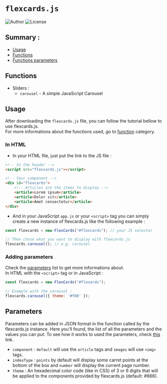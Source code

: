 # `flexcards.js`
![Author](https://badgen.net/badge/Author/TheRedMine/green)
![License](https://badgen.net/badge/License/TheUnlicense/blue?icon=github)

## Summary :
- [Usage](#usage)
- [Functions](#functions)
- [Functions parameters](#parameters)

## Functions
- Sliders :
    - `carousel` - A simple JavaScript Carousel

## Usage
After downloading the `flexcards.js` file, you can follow the tutorial bellow to use flexcards.js.
<br /> For more informations about the functions used, go to [function](#functions) category.

### In HTML
- In your HTML file, just put the link to the JS file :
```html
<!-- In the header -->
<script src="flexcards.js"></script>

<!-- Your component -->
<div id="flexcards">
    <!-- Articles are the items to display -->
    <article>Lorem ipsum</article>
    <article>Dolor sit</article>
    <article>Amet consectetur</article>
</div>
```
- And in your JavaScript `app.js` or your `<script>` tag you can simply create a new instance of
flexcards.js like the following example :
```js
const flexcards = new FlexCards("#flexcards"); // your JS selector

// Then chose what you want to display with flexcards.js
flexcards.carousel(); // e.g. carousel
```

### Adding parameters
Check the [parameters](#parameters) list to get more informations about.\
In HTML with the `<script>` tag or in JavaScript :
```js
const flexcards = new FlexCards("#flexards");

// Example with the carousel :
flexcards.carousel({ theme: '#f00' });
```

## Parameters
Parameters can be added in JSON format in the function called by the flexcards.js instance. Here
you'll found, the list of all the parameters and the values you can put. To see how it works to
used the parameters, check [this](#adding-parameters) link.
- `component` : `default` will use the `article` tags and `images` will use `<img>` tags.
- `indexType` : `points` by default will display some carret points at the bottom of the box and
`number` will display the current page number.
- `theme` : An hexadecimal color code (like in CSS) of 3 or 6 digits that will be applied to the
components provided by flexcards.js (default: #666).
